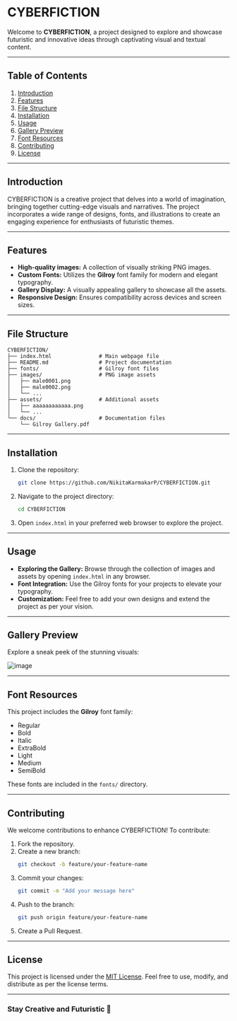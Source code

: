 # CYBERFICTION

Welcome to **CYBERFICTION**, a project designed to explore and showcase futuristic and innovative ideas through captivating visual and textual content.

---

## Table of Contents

1. [Introduction](#introduction)
2. [Features](#features)
3. [File Structure](#file-structure)
4. [Installation](#installation)
5. [Usage](#usage)
6. [Gallery Preview](#gallery-preview)
7. [Font Resources](#font-resources)
8. [Contributing](#contributing)
9. [License](#license)

---

## Introduction

CYBERFICTION is a creative project that delves into a world of imagination, bringing together cutting-edge visuals and narratives. The project incorporates a wide range of designs, fonts, and illustrations to create an engaging experience for enthusiasts of futuristic themes.

---

## Features

- **High-quality images:** A collection of visually striking PNG images.
- **Custom Fonts:** Utilizes the **Gilroy** font family for modern and elegant typography.
- **Gallery Display:** A visually appealing gallery to showcase all the assets.
- **Responsive Design:** Ensures compatibility across devices and screen sizes.

---

## File Structure

```plaintext
CYBERFICTION/
├── index.html               # Main webpage file
├── README.md                # Project documentation
├── fonts/                   # Gilroy font files
├── images/                  # PNG image assets
│   ├── male0001.png
│   ├── male0002.png
│   └── ...
├── assets/                  # Additional assets
│   ├── aaaaaaaaaaaa.png
│   └── ...
└── docs/                    # Documentation files
    └── Gilroy Gallery.pdf
```

---

## Installation

1. Clone the repository:

   ```bash
   git clone https://github.com/NikitaKarmakarP/CYBERFICTION.git
   ```

2. Navigate to the project directory:

   ```bash
   cd CYBERFICTION
   ```

3. Open `index.html` in your preferred web browser to explore the project.

---

## Usage

- **Exploring the Gallery:** Browse through the collection of images and assets by opening `index.html` in any browser.
- **Font Integration:** Use the Gilroy fonts for your projects to elevate your typography.
- **Customization:** Feel free to add your own designs and extend the project as per your vision.

---

## Gallery Preview

Explore a sneak peek of the stunning visuals:

![image](https://github.com/user-attachments/assets/0c1d88bf-b569-4c84-b3e2-4a11d5fd571b)


---

## Font Resources

This project includes the **Gilroy** font family:

- Regular
- Bold
- Italic
- ExtraBold
- Light
- Medium
- SemiBold

These fonts are included in the `fonts/` directory.

---

## Contributing

We welcome contributions to enhance CYBERFICTION! To contribute:

1. Fork the repository.
2. Create a new branch:
   ```bash
   git checkout -b feature/your-feature-name
   ```
3. Commit your changes:
   ```bash
   git commit -m "Add your message here"
   ```
4. Push to the branch:
   ```bash
   git push origin feature/your-feature-name
   ```
5. Create a Pull Request.

---

## License

This project is licensed under the [MIT License](LICENSE). Feel free to use, modify, and distribute as per the license terms.

---

### Stay Creative and Futuristic 🚀
